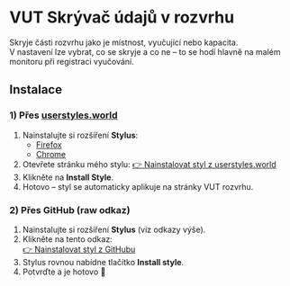 
# VUT Skrývač údajů v rozvrhu
Skryje části rozvrhu jako je místnost, vyučující nebo kapacita.  
V nastavení lze vybrat, co se skryje a co ne – to se hodí hlavně na malém monitoru při registraci vyučování.

## Instalace

### 1) Přes [userstyles.world](https://userstyles.world/style/24040)
1. Nainstalujte si rozšíření **Stylus**:  
   - [Firefox](https://addons.mozilla.org/firefox/addon/styl-us/)  
   - [Chrome](https://chrome.google.com/webstore/detail/stylus/clngdbkpkpeebahjckkjfobafhncgmne)  
2. Otevřete stránku mého stylu:
  [👉 Nainstalovat styl z userstyles.world](https://userstyles.world/style/24040)
4. Klikněte na **Install Style**.  
5. Hotovo – styl se automaticky aplikuje na stránky VUT rozvrhu.

### 2) Přes GitHub (raw odkaz)
1. Nainstalujte si rozšíření **Stylus** (viz odkazy výše).  
2. Klikněte na tento odkaz:  
   [👉 Nainstalovat styl z GitHubu](https://github.com/KAJIKK/VUT-Skryvac-udaju-v-rozvrhu/raw/refs/heads/main/skryvac-udaju-VUT.user.css)
3. Stylus rovnou nabídne tlačítko **Install style**.  
4. Potvrďte a je hotovo 🚀
